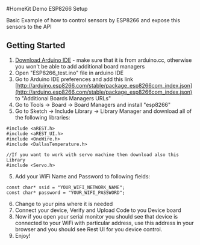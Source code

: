 #HomeKit Demo ESP8266 Setup

Basic Example of how to control sensors by ESP8266 and expose this sensors to the API

## Getting Started

1. [Download Arduino IDE](https://www.arduino.cc/en/Main/Software) - make sure that it is from arduino.cc, otherwise you won't be able to add additional board managers
2. Open "ESP8266_test.ino" file in arduino IDE
2. Go to Arduino IDE preferences and add this link [http://arduino.esp8266.com/stable/package_esp8266com_index.json](http://arduino.esp8266.com/stable/package_esp8266com_index.json) to "Additional Boards Managers URLs"
3. Go to Tools -> Board -> Board Managers and install "esp8266"
4. Go to Sketch -> Include Library -> Library Manager and download all of the following libraries:
  ```
  #include <aREST.h>
  #include <aREST_UI.h>
  #include <OneWire.h>
  #include <DallasTemperature.h>

  //If you want to work with servo machine then download also this Library
  #include <Servo.h> 
  ```
5. Add your WiFi Name and Password to following fields:
  ```
  const char* ssid = "YOUR_WIFI_NETWORK_NAME";
  const char* password = "YOUR_WIFI_PASSWORD";

  ```
6. Change to your pins where it is needed
7. Connect your device, Verify and Upload Code to you Device board
8. Now if you open your serial monitor you should see that device is connected to your WiFi with particular address, use this address in your browser and you should see Rest UI for you device control.
9. Enjoy! 

